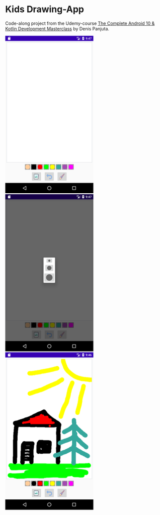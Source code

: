 # Kids Drawing-App

Code-along project from the Udemy-course [The Complete Android 10 & Kotlin Development Masterclass](https://www.udemy.com/course/android-kotlin-developer/) by Denis Panjuta.

<div>
  <img src="./images/image1.png" alt="screenshot 1" width="280" />
  <img src="./images/image2.png" alt="screenshot 2" width="280" />
  <img src="./images/image3.png" alt="screenshot 3" width="280" />
</div>

